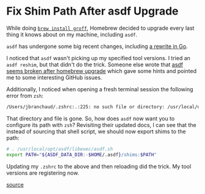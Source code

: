 # Fix Shim Path After asdf Upgrade

While doing [`brew install groff`](aws/aws-cli-requires-groff-executable.md),
Homebrew decided to upgrade every last thing it knows about on my machine,
including `asdf`.

`asdf` has undergone some big recent changes, including [a rewrite in
Go](https://stratus3d.com/blog/2025/02/03/asdf-has-been-rewritten-in-go/).

I noticed that `asdf` wasn't picking up my specified tool versions. I tried an
`asdf reshim`, but that didn't do the trick. Someone else wrote that [asdf
seems broken after homebrew
upgrade](https://braytonium.com/2023/01/09/asdf-seems-broken-after-homebrew-upgrade/)
which gave some hints and pointed me to some interesting GitHub issues.

Additionally, I noticed when opening a fresh terminal session the following error from `zsh`:

```bash
/Users/jbranchaud/.zshrc:.:225: no such file or directory: /usr/local/opt/asdf/libexec/asdf.sh
```

That directory and file is gone. So, how does `asdf` now want you to configure
its path with `zsh`? Revisiting their updated docs, I can see that the instead
of sourcing that shell script, we should now export shims to the path:

```bash
# . /usr/local/opt/asdf/libexec/asdf.sh
export PATH="${ASDF_DATA_DIR:-$HOME/.asdf}/shims:$PATH"
```

Updating my `.zshrc` to the above and then reloading did the trick. My tool
versions are registering now.

[source](https://asdf-vm.com/guide/getting-started.html#_2-configure-asdf)
